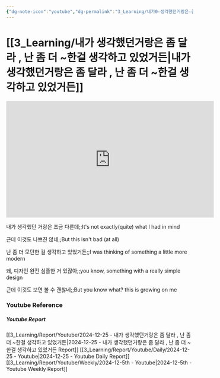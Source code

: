 ```yaml
---
{"dg-note-icon":"youtube","dg-permalink":"3_Learning/내가0-생각했던거랑은-좀-달라-,-난-좀-더-~한걸-생각하고-있었거든","created-date":"2024-12-25 11:53:50 pm","date":"2024-12-25","type":"youtube","tags":["youtube","english","flashcards"],"aliases":null,"youtuber":"빨모쌤","channelName":"라이브 아카데미","link":"https://www.youtube.com/watch?v=MRlmmLwW7Hs","img":"https://img.youtube.com/vi/MRlmmLwW7Hs/0.jpg","dg-publish":true,"permalink":"/3_Learning/내가0-생각했던거랑은-좀-달라-,-난-좀-더-~한걸-생각하고-있었거든/","dgPassFrontmatter":true,"noteIcon":"youtube"}
---
```


# [[3_Learning/내가 생각했던거랑은 좀 달라 , 난 좀 더 ~한걸 생각하고 있었거든\|내가 생각했던거랑은 좀 달라 , 난 좀 더 ~한걸 생각하고 있었거든]]


<div class="container-root"><span></span></div><div><div class="container-root"><iframe width="560" height="315" src="https://www.youtube.com/embed/MRlmmLwW7Hs" title="YouTube video player" frameborder="0" allow="accelerometer; autoplay; clipboard-write; encrypted-media; gyroscope; picture-in-picture; web-share" allowfullscreen=""></iframe></div></div>

내가 생각했던 거랑은 조금 다른데;;It's not exactly(quite) what I had in mind
<!--SR:!2024-12-28,1,230-->
근데 이것도 나쁘진 않네;;But this isn't bad (at all)
<!--SR:!2024-12-31,4,270-->
난 좀 더 모던한 걸 생각하고 있었거든;;I was thinking of something a little more modern
<!--SR:!2024-12-30,3,250-->
왜, 디자인 완전 심플한 거 있잖아;;you know, something with a really simple design
<!--SR:!2024-12-28,1,230-->
근데 이것도 보면 볼 수 괜찮네;;But you know what? this is growing on me
<!--SR:!2024-12-31,4,270-->












### Youtube Reference
##### Youtube Report
[[3_Learning/Report/Youtube/2024-12-25 - 내가 생각했던거랑은 좀 달라 , 난 좀 더 ~한걸 생각하고 있었거든\|2024-12-25 - 내가 생각했던거랑은 좀 달라 , 난 좀 더 ~한걸 생각하고 있었거든 Report]]
[[3_Learning/Report/Youtube/Daily/2024-12-25 - Youtube\|2024-12-25 - Youtube Daily Report]]
[[3_Learning/Report/Youtube/Weekly/2024-12-5th - Youtube\|2024-12-5th - Youtube Weekly Report]]

